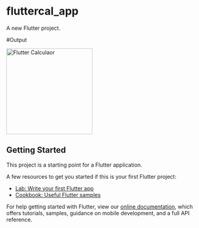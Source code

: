 # fluttercal_app

A new Flutter project.

#Output

<img width="226" alt="Flutter Calculaor" src="https://user-images.githubusercontent.com/103989321/164884378-a65ab106-46ad-4be6-863b-919c3a1f1f56.png">

## Getting Started

This project is a starting point for a Flutter application.

A few resources to get you started if this is your first Flutter project:

- [Lab: Write your first Flutter app](https://flutter.dev/docs/get-started/codelab)
- [Cookbook: Useful Flutter samples](https://flutter.dev/docs/cookbook)

For help getting started with Flutter, view our
[online documentation](https://flutter.dev/docs), which offers tutorials,
samples, guidance on mobile development, and a full API reference.
